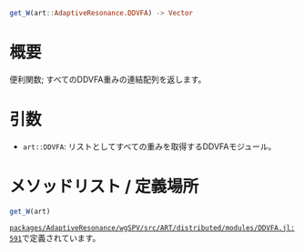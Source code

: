 ```julia
get_W(art::AdaptiveResonance.DDVFA) -> Vector

```

# 概要

便利関数; すべてのDDVFA重みの連結配列を返します。

# 引数

  * `art::DDVFA`: リストとしてすべての重みを取得するDDVFAモジュール。

# メソッドリスト / 定義場所

```julia
get_W(art)
```

[`packages/AdaptiveResonance/wgSPV/src/ART/distributed/modules/DDVFA.jl:591`](file:///home/terasaki/.julia/packages/AdaptiveResonance/wgSPV/src/ART/distributed/modules/DDVFA.jl)で定義されています。
